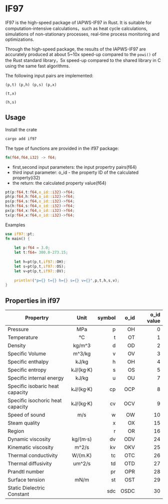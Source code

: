 # IF97

IF97 is the high-speed package of IAPWS-IF97 in Rust. It is suitable for computation-intensive calculations，such as heat cycle calculations, simulations of non-stationary processes, real-time process monitoring and optimizations.
 
Through the high-speed package, the results of the IAPWS-IF97 are accurately produced at about 5~10x speed-up compared to  the `powi()` of the Rust standard library，5x speed-up compared to  the shared library in C using the same fast algorithms.  

The following input pairs are implemented: 

```
(p,t) (p,h) (p,s) (p,x) 

(t,x) 

(h,s)  
```
## Usage

Install the crate

```bash
cargo add if97
```

The type of functions are provided in the if97 package:

```rust
fn(f64,f64,i32) -> f64;
``````

* first,second input parameters: the input propertry pairs(f64)
* third input parameter: o_id - the property ID of the calculated property(i32)
* the return: the calculated property value(f64)

```rust
pt(p:f64,t:f64,o_id::i32)->f64;
ph(p:f64,h:f64,o_id::i32)->f64;
ps(p:f64,s:f64,o_id::i32)->f64;
hs(h:f64,s:f64,o_id::i32)->f64;
px(p:f64,x:f64,o_id::i32)->f64;
tx(p:f64,x:f64,o_id::i32)->f64;
```
Examples

```rust
use if97::pt;
fn main() {
    
    let p:f64 = 3.0;
    let t:f64= 300.0-273.15;
   
    let h=pt(p,t,if97::OH);
    let s=pt(p,t,if97::OS);
    let v=pt(p,t,if97::OV);
    
    println!("p={} t={} h={} s={} v={}",p,t,h,s,v);    
}
```
    
## Properties in if97

| Propertry                             |    Unit     | symbol | o_id | o_id value | 
| ------------------------------------- | :---------: | ------:|-----:|-----------:|
| Pressure                              |     MPa     |      p |  OH  |   0        |
| Temperature                           |     °C      |      t |  OT  |   1        |
| Density                               |   kg/m^3    |      d |  OD  |   2        |
| Specific Volume                       |   m^3/kg    |      v |  OV  |   3        |
| Specific enthalpy                     |    kJ/kg    |      h |  OH  |   4        |
| Specific entropy                      |  kJ/(kg·K)  |      s |  OS  |   5        |
| Specific internal energy              |    kJ/kg    |      u |  OU  |   7        |
| Specific isobaric heat capacity       |  kJ/(kg·K)  |     cp | OCP  |   8        |
| Specific isochoric heat capacity      |  kJ/(kg·K)  |     cv | OCV  |   9        |
| Speed of sound                        |     m/s     |      w |  OW  |   10       |
| Steam quality                         |             |      x |  OX  |   15       |
| Region                                |             |      r |  OR  |   16       |
| Dynamic viscosity                     |  kg/(m·s)   |     dv |  ODV |   24       |
| Kinematic viscosity                   |    m^2/s    |     kv |  OKV |   25       |
| Thermal conductivity                  |   W/(m.K)   |     tc |  OTC |   26       |
| Thermal diffusivity                   |   um^2/s    |     td |  OTD |   27       |
| Prandtl number                        |             |     pr |  OPR |   28       |
| Surface tension                       |    mN/m     |     st |  OST |   29       |
| Static Dielectric Constant            |             |    sdc | OSDC |   30       | 

